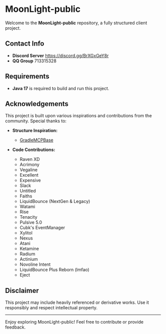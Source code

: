 # MoonLight-public

Welcome to the **MoonLight-public** repository, a fully structured client project.

## Contact Info
- **Discord Server** https://discord.gg/BrXGxGeY8r
- **QQ Group** 713315328

## Requirements
- **Java 17** is required to build and run this project.

## Acknowledgements
This project is built upon various inspirations and contributions from the community. Special thanks to:

- **Structure Inspiration:**
  - [GradleMCPBase](https://github.com/AbyssClient/GradleMCPBase)

- **Code Contributions:**
  - Raven XD
  - Acrimony
  - Vegaline
  - Excellent
  - Expensive
  - Slack
  - Untitled
  - Faiths
  - LiquidBounce (NextGen & Legacy)
  - Watami
  - Rise
  - Tenacity
  - Pulsive 5.0
  - Cubk's EventManager
  - Xylitol
  - Nexus
  - Atani
  - Ketamine
  - Radium
  - Actinium
  - Novoline Intent
  - LiquidBounce Plus Reborn (lmfao)
  - Eject

## Disclaimer
This project may include heavily referenced or derivative works. Use it responsibly and respect intellectual property.

---

Enjoy exploring MoonLight-public! Feel free to contribute or provide feedback.

